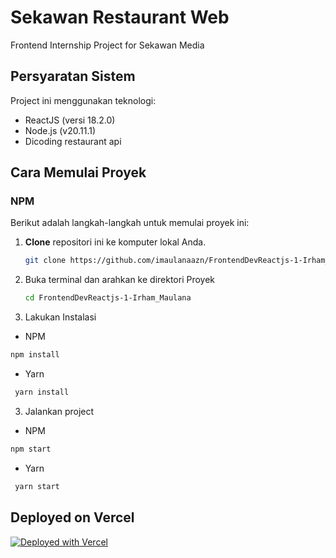 # Sekawan Restaurant Web

Frontend Internship Project for Sekawan Media

## Persyaratan Sistem

Project ini menggunakan teknologi:

- ReactJS (versi 18.2.0)
- Node.js (v20.11.1)
- Dicoding restaurant api

## Cara Memulai Proyek 

### NPM

Berikut adalah langkah-langkah untuk memulai proyek ini:

1. **Clone** repositori ini ke komputer lokal Anda.

   ```bash
   git clone https://github.com/imaulanaazn/FrontendDevReactjs-1-Irham_Maulana.git
   ```
2. Buka terminal dan arahkan ke direktori Proyek
   
   ```bash
   cd FrontendDevReactjs-1-Irham_Maulana
   ```

3. Lakukan Instalasi
  - NPM
   ```bash
   npm install
   ```
  - Yarn
  ```bash
   yarn install
  ```

3. Jalankan project
  - NPM
   ```bash
   npm start
   ```
  - Yarn
  ```bash
   yarn start
  ```

 ## Deployed on Vercel
[![Deployed with Vercel](https://vercel.com/button)](https://restaurant-dummy-app.vercel.app)